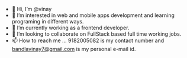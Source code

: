 - 👋 Hi, I’m @vinay 
- 👀 I’m interested in web and mobile apps development and learning programing in different ways.
- 🌱 I’m currently working as a frontend developer.
- 💞️ I’m looking to collaborate on FullStack based full time working jobs.
- 📫 How to reach me ... 9182005082 is my contact number and bandlavinay7@gmail.com is my personal e-mail id.

<!---
vicky9696v/vicky9696v is a ✨ special ✨ repository because its `README.md` (this file) appears on your GitHub profile.
You can click the Preview link to take a look at your changes.
--->
